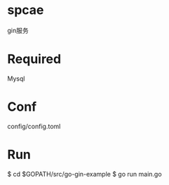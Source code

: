 # spcae
gin服务

# Required
Mysql

# Conf
config/config.toml

# Run
$ cd $GOPATH/src/go-gin-example
$ go run main.go 
